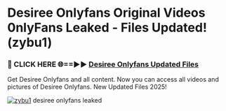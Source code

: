 # Desiree Onlyfans Original Videos 0nlyFans Leaked - Files Updated! (zybu1)

<h3>🔴 CLICK HERE 🌐==►► <a href="https://tinyurl.com/2jnfzry5" rel="nofollow">Desiree Onlyfans Updated Files</a></h3>

Get Desiree Onlyfans and all content. Now you can access all videos and pictures of Desiree Onlyfans. New Updated Files 2025!

[![zybu1](https://i.imgur.com/GyGTBgg.gif)](https://tinyurl.com/2jnfzry5)
desiree onlyfans leaked